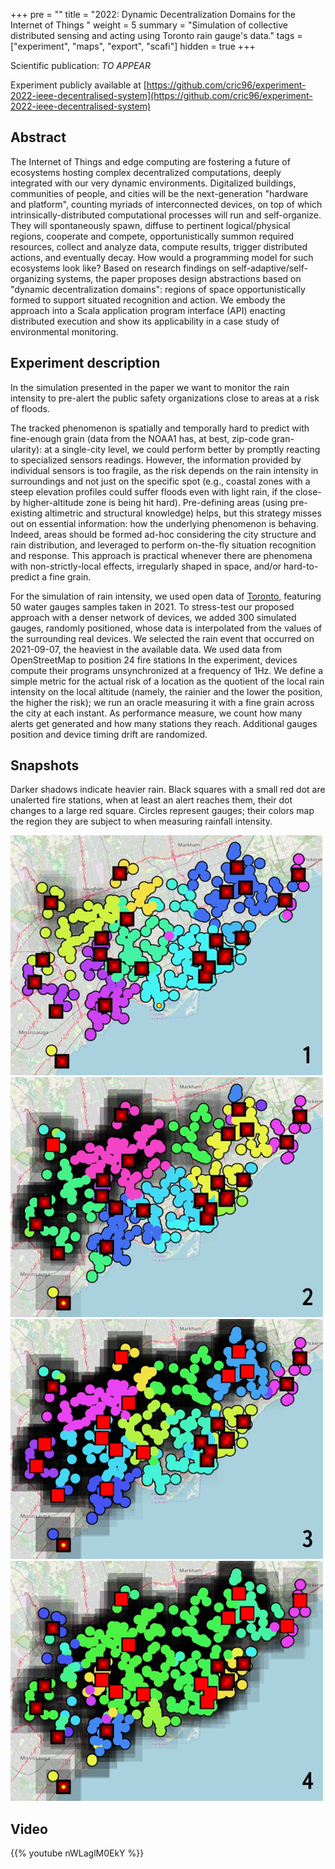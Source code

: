 +++
pre = ""
title = "2022: Dynamic Decentralization Domains for the Internet of Things "
weight = 5
summary = "Simulation of collective distributed sensing and acting using Toronto rain gauge's data."
tags = ["experiment", "maps", "export", "scafi"]
hidden = true
+++

Scientific publication: *TO APPEAR*

Experiment publicly available at [https://github.com/cric96/experiment-2022-ieee-decentralised-system](https://github.com/cric96/experiment-2022-ieee-decentralised-system)

## Abstract

The Internet of Things and edge computing are fostering a future of ecosystems
hosting complex decentralized computations, deeply integrated with our very dynamic
environments. Digitalized buildings, communities of people, and cities will be the
next-generation "hardware and platform", counting myriads of interconnected devices, on top of
which intrinsically-distributed computational processes will run and self-organize. They will
spontaneously spawn, diffuse to pertinent logical/physical regions, cooperate and compete,
opportunistically summon required resources, collect and analyze data, compute results, trigger
distributed actions, and eventually decay.
How would a programming model for such ecosystems look like? Based on research findings on
self-adaptive/self-organizing systems, the paper proposes design abstractions based on
"dynamic decentralization domains": regions of space opportunistically formed to support
situated recognition and action. We embody the approach into a Scala application program
interface (API) enacting distributed execution and show its applicability in a case study of
environmental monitoring.

## Experiment description

In the simulation presented in the paper 
we want to monitor the rain intensity to pre-alert the public
safety organizations close to areas at a risk of floods.

The tracked phenomenon is spatially and
temporally hard to predict with fine-enough grain
(data from the NOAA1 has, at best, zip-code gran-
ularity): at a single-city level, we could perform
better by promptly reacting to specialized sensors
readings. However, the information provided by
individual sensors is too fragile, as the risk depends 
on the rain intensity in surroundings and
not just on the specific spot (e.g., coastal zones
with a steep elevation profiles could suffer floods
even with light rain, if the close-by higher-altitude
zone is being hit hard).
Pre-defining areas (using
pre-existing altimetric and structural knowledge)
helps, but this strategy misses out on essential
information: how the underlying phenomenon is
behaving. Indeed, areas should be formed ad-hoc
considering the city structure and rain distribution, 
and leveraged to perform on-the-fly situation
recognition and response.
This approach is practical whenever there are
phenomena with non-strictly-local effects, irregularly shaped in space, and/or hard-to-predict a
fine grain.

For the simulation of rain intensity, we used 
open data of [Toronto](https://bit.ly/3QciJ9i), 
featuring 50 water gauges samples taken in 2021. 
To stress-test our proposed approach with a denser
network of devices, we added 300 simulated
gauges, randomly positioned, whose data is interpolated 
from the values of the surrounding real
devices. We selected the rain event that occurred
on 2021-09-07, the heaviest in the available data.
We used data from OpenStreetMap to position 24 fire stations
In the experiment, devices compute
their programs unsynchronized at a frequency of
1Hz. We define a simple metric for the actual
risk of a location as the quotient of the local
rain intensity on the local altitude (namely, the
rainier and the lower the position, the higher
the risk); we run an oracle measuring it with
a fine grain across the city at each instant. As
performance measure, we count how many alerts
get generated and how many stations they reach.
Additional gauges position and device timing drift
are randomized. 

## Snapshots

Darker shadows indicate heavier rain. Black
squares with a small red dot are unalerted fire
stations, when at least an alert reaches them,
their dot changes to a large red square. Circles
represent gauges; their colors map the region they
are subject to when measuring rainfall intensity.

![step 1](step-1.png-low.png)
![step 2](step-3.png-low.png)
![step 3](step-5.png-low.png)
![step 4](step-6.png-low.png)

## Video

{{% youtube nWLaglM0EkY %}}
